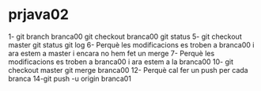 # prjava02
1- git branch branca00
   git checkout branca00
   git status
5- git checkout master
   git status
   git log
6- Perquè les modificacions es troben a branca00 i ara estem a master i encara no hem fet un merge
7- Perquè les modificacions es troben a branca00 i ara estem a la branca00
10- git checkout master
    git merge branca00
12- Perquè cal fer un push per cada branca
14-git push -u origin branca01   
    
    
